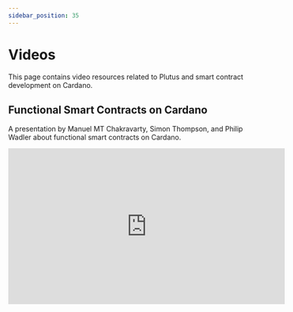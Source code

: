 ```yaml
---
sidebar_position: 35
---
```


# Videos

This page contains video resources related to Plutus and smart contract development on Cardano.

## Functional Smart Contracts on Cardano

A presentation by Manuel MT Chakravarty, Simon Thompson, and Philip Wadler about functional smart contracts on Cardano.

<iframe
  width="560"
  height="315"
  src="https://www.youtube.com/embed/MpWeg6Fg0t8"
  title="Functional smart contracts on cardano"
  frameborder="0"
  allow="accelerometer; autoplay; clipboard-write; encrypted-media; gyroscope; picture-in-picture; web-share"
  allowfullscreen>
</iframe>
